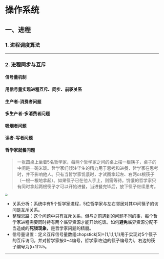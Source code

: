# 操作系统



## 一、进程

### 1. 进程调度算法

***

### 2. 进程同步与互斥

####  信号量机制



####  用信号量实现进程互斥、同步、前驱关系



####  生产者-消费者问题



####  多生产者-多消费者问题



####  吸烟者问题



####  读者-写者问题



####  哲学家就餐问题

> 一张圆桌上坐着5名哲学家，每两个哲学家之间的桌上摆一根筷子，桌子的中间是一碗米饭。哲学家们倾注毕生的精力用于思考和进餐，哲学家在思考时，并不影响他人。只有当哲学家饥饿时，才试图拿起左、右两os根筷子（一根一根地拿起）。如果筷子已在他人手上，则需等待。饥饿的哲学家只有同时拿起两根筷子才可以开始进餐，当进餐完毕后，放下筷子继续思考。



<img src="/os/img/01.img" style="zoom:50%;" />



- 关系分析：系统中有5个哲学家进程，5位哲学家与左右邻居对其中间筷子的访问是互斥关系。
- 整理思路：这个问题中只有互斥关系，但与之前遇到的问题不同的事，每个哲学家进程需要同时持有两个临界资源才能开始吃饭。如何**避免**临界资源分配不当造成的**死锁现象**，是哲学家问题的精髓。
- 信号量设置：定义互斥信号量数组chopstick[5]={1,1,1,1,1}用于实现对5个筷子的互斥访问。并对哲学家按0~4编号，哲学家i左边的筷子编号为i，右边的筷子编号为(i+1)%5。



***

